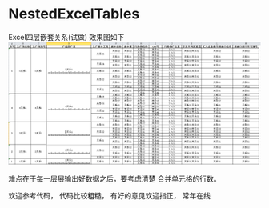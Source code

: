 # NestedExcelTables
Excel四层嵌套关系(试做)
效果图如下
![image](https://github.com/ISFASID/NestedExcelTables/blob/master/nested.png)

难点在于每一层展输出好数据之后，要考虑清楚 合并单元格的行数。

欢迎参考代码，
代码比较粗糙，
有好的意见欢迎指正，
常年在线
